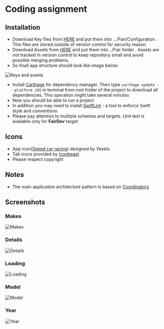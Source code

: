 # Coding assignment
## Installation
* Download Key files from [HERE](https://drive.google.com/open?id=1_ja0PGHjJ6mccg_Q_39Ll7Q5RF-yMC_0) and put them into .../Fair/Configuration . This files are stored outside of version control for security reason
* Download Assets from [HERE](https://drive.google.com/open?id=1BaUcrDF4YfTYee-JEx-_srNxNuo7bhB0) and put them into ../Fair folder . Assets are not tracked in version control to keep repository small and avoid possible merging problems.
* So finall app structure should look like image below:

![Keys and assets](https://user-images.githubusercontent.com/537530/33810857-2fd7647c-ddbf-11e7-9471-1d9aaf9c47fc.jpg)
* Install [Carthage](https://github.com/Carthage/Carthage) for dependency manager. Then type `carthage update --platform iOS` in terminal from root folder of the project to download all dependencies. This operation might take several minutes
* Now you should be able to run a project
* In addition you may need to install [SwiftLint](https://github.com/realm/SwiftLint) - a tool to enforce Swift style and conventions
* Please pay attention to multiple schemes and targets. Unit test is available only for **FairDev** target
## Icons
* App icon([Speed car racing](https://www.vexels.com/vectors/preview/139460/speed-car-racing)) designed by Vexels. 
* Tab icons provided by [Iconbeast](http://www.iconbeast.com)
* Please respect copyright
## Notes
* The main application architecture pattern is based on [Coordinators](http://khanlou.com/2015/10/coordinators-redux/)
## Screenshots
### Makes
![Makes](https://user-images.githubusercontent.com/537530/33810834-f2555640-ddbe-11e7-9f0c-0315a5866914.png)
### Details
![Details](https://user-images.githubusercontent.com/537530/33807609-5ec6f95e-dd8e-11e7-831c-29d4912eb510.png)
### Loading
![Loading](https://user-images.githubusercontent.com/537530/33810833-f239e6ee-ddbe-11e7-992d-25bfd427bb3c.png)
### Model
![Model](https://user-images.githubusercontent.com/537530/33810835-f26d1776-ddbe-11e7-8012-d9eeb54ce557.png)
### Year
![Year](https://user-images.githubusercontent.com/537530/33810836-f298ce98-ddbe-11e7-8a13-e2f4977ed6f2.png)
